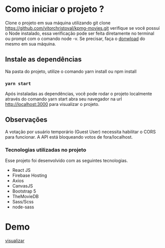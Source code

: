# Como iniciar o projeto ?

Clone o projeto em sua máquina utilizando 
git clone https://github.com/vitorchristoval/kpmg-movies.git
verifique se você possuí o Node instalado, essa verificação pode ser feita diretamente no terminal ou prompt com o comando node -v. Se precisar, faça o [donwload](https://nodejs.org/en/) do mesmo em sua máquina.

## Instale as dependências

Na pasta do projeto, utilize o comando yarn install ou npm install

### `yarn start`

Após instaladas as dependências, você pode rodar o projeto localmente através do comando
yarn start
abra seu navegador na url [http://localhost:3000](http://localhost:3000) para visualizar o projeto.


## Observações

A votação por usuário temporário (Guest User) necessita habilitar o CORS para funcionar. 
A API está bloqueando votos de fora/localhost.

### Tecnologias utilizadas no projeto

Esse projeto foi desenvolvido com as seguintes tecnologias.

- React JS
- Firebase Hosting
- Axios
- CanvasJS
- Bootstrap 5
- TheMovieDB
- Sass/Scss
- node-sass

# Demo
[visualizar](https://kpmg-50d77.web.app/)